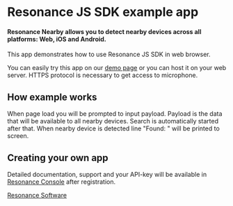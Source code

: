 # Resonance JS SDK example app
#### Resonance Nearby allows you to detect nearby devices across all platforms: Web, iOS and Android.

This app demonstrates how to use Resonance JS SDK in web browser.

You can easily try this app on our [demo page](https://cdn.getresonance.net/examples/web/index.html)
or you can host it on your web server. HTTPS protocol is necessary to get access to microphone.


## How example works
When page load you will be prompted to input payload. Payload is the data that will be available to all
nearby devices. Search is automatically started after that. When nearby device is detected
line "Found: <payload>" will be printed to screen.

## Creating your own app
Detailed documentation, support and your API-key will be available in [Resonance Console](https://console.getresonance.net) after registration.

[Resonance Software](http://www.getresonance.net/)